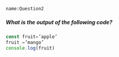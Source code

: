 ```ngMeta
name:Question2
```
##### What is the output of the following code?

```javascript
const fruit=’apple’
fruit =’mango’
console.log(fruit)
```